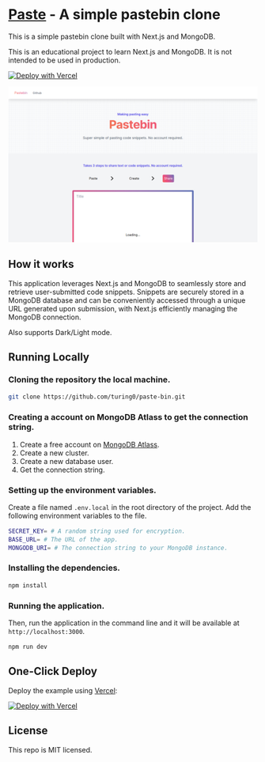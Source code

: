 # [Paste](https://paste.laphel.com) - A simple pastebin clone

This is a simple pastebin clone built with Next.js and MongoDB.

This is an educational project to learn Next.js and MongoDB. It is not intended to be used in production.

[![Deploy with Vercel](https://vercel.com/button)](https://vercel.com/new/clone?repository-url=https://github.com/turing0/paste-bin.git&env=SECRET_KEY,BASE_URL,MONGODB_URI&envDescription=These%20API%20keys%20are%20needed%20for%20the%20web%20app.%20The%20SECRET_KEY%20is%20used%20for%20encryption,%20the%20BASE_URL%20will%20be%20the%20URL%20of%20the%20app%20and%20MONGODB_URI%20is%20the%20connection%20string%20to%20your%20MongoDB%20instance.&project-name=paste-bin&repository-name=paste-bin&demo-title=Pastebin%20App%20&demo-description=A%20simple%20pastebin%20clone%20using%20Next.js%20and%20MongoDB.&demo-url=https://paste.laphel.com/&demo-image=https://paste.laphel.com/thumbnail.png&integration-ids=oac_jnzmjqM10gllKmSrG0SGrHOH)

[![Pastebin](./src/app/opengraph-image.png)](https://paste.laphel.com)

## How it works
This application leverages Next.js and MongoDB to seamlessly store and retrieve user-submitted code snippets. Snippets are securely stored in a MongoDB database and can be conveniently accessed through a unique URL generated upon submission, with Next.js efficiently managing the MongoDB connection.

Also supports Dark/Light mode.

## Running Locally

### Cloning the repository the local machine.

```bash
git clone https://github.com/turing0/paste-bin.git
```
### Creating a account on MongoDB Atlass to get the connection string.

1. Create a free account on [MongoDB Atlass](https://www.mongodb.com/cloud/atlas/register).
2. Create a new cluster.
3. Create a new database user.
5. Get the connection string.

### Setting up the environment variables.

Create a file named `.env.local` in the root directory of the project. Add the following environment variables to the file.
```bash
SECRET_KEY= # A random string used for encryption.
BASE_URL= # The URL of the app.
MONGODB_URI= # The connection string to your MongoDB instance.
```

### Installing the dependencies.

```bash
npm install
```

### Running the application.

Then, run the application in the command line and it will be available at `http://localhost:3000`.

```bash
npm run dev
```

## One-Click Deploy

Deploy the example using [Vercel](https://vercel.com):

[![Deploy with Vercel](https://vercel.com/button)](https://vercel.com/new/clone?repository-url=https://github.com/turing0/paste-bin.git&env=SECRET_KEY,BASE_URL,MONGODB_URI&envDescription=These%20API%20keys%20are%20needed%20for%20the%20web%20app.%20The%20SECRET_KEY%20is%20used%20for%20encryption,%20the%20BASE_URL%20will%20be%20the%20URL%20of%20the%20app%20and%20MONGODB_URI%20is%20the%20connection%20string%20to%20your%20MongoDB%20instance.&project-name=paste-bin&repository-name=paste-bin&demo-title=Pastebin%20App%20&demo-description=A%20simple%20pastebin%20clone%20using%20Next.js%20and%20MongoDB.&demo-url=https://paste.laphel.com/&demo-image=https://paste.laphel.com/thumbnail.png&integration-ids=oac_jnzmjqM10gllKmSrG0SGrHOH)

## License

This repo is MIT licensed.
